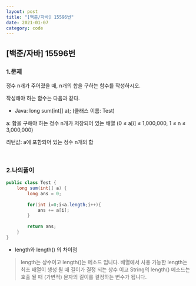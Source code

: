 ```yaml
---
layout: post
title: "[백준/자바] 15596번"
date: 2021-01-07
category: code
---
```

## [백준/자바] 15596번



### 1.문제

정수 n개가 주어졌을 때, n개의 합을 구하는 함수를 작성하시오.

작성해야 하는 함수는 다음과 같다.

- Java: long sum(int[] a); (클래스 이름: Test)

a: 합을 구해야 하는 정수 n개가 저장되어 있는 배열 (0 ≤ a[i] ≤ 1,000,000, 1 ≤ n ≤ 3,000,000)

리턴값: a에 포함되어 있는 정수 n개의 합

<br>

### 2.나의풀이

```java
public class Test {
    long sum(int[] a) {
        long ans = 0;
        
        for(int i=0;i<a.length;i++){
            ans += a[i];
        }
        
        return ans;
    }
}
````

- length와 length() 의 차이점

>  length는 상수이고 length()는 메소드 입니다. 배열에서 사용 가능한 length는 최초 배열이 생성 될 때 길이가 결정 되는 상수 이고 String의 length() 메소드는 호출 될 때 (가변적) 문자의 길이를 결정하는 변수가 됩니다.




